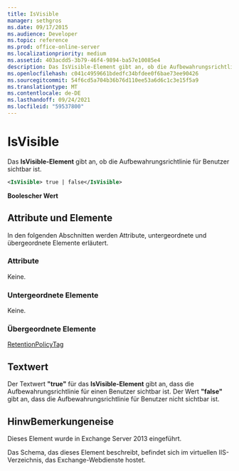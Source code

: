 ```yaml
---
title: IsVisible
manager: sethgros
ms.date: 09/17/2015
ms.audience: Developer
ms.topic: reference
ms.prod: office-online-server
ms.localizationpriority: medium
ms.assetid: 403acdd5-3b79-46f4-9894-ba57e10085e4
description: Das IsVisible-Element gibt an, ob die Aufbewahrungsrichtlinie für Benutzer sichtbar ist.
ms.openlocfilehash: c041c4959661bdedfc34bfdee0f6bae73ee90426
ms.sourcegitcommit: 54f6cd5a704b36b76d110ee53a6d6c1c3e15f5a9
ms.translationtype: MT
ms.contentlocale: de-DE
ms.lasthandoff: 09/24/2021
ms.locfileid: "59537800"
---
```

# <a name="isvisible"></a>IsVisible

Das **IsVisible-Element** gibt an, ob die Aufbewahrungsrichtlinie für Benutzer sichtbar ist. 
  
```XML
<IsVisible> true | false</IsVisible>
```

 **Boolescher Wert**
## <a name="attributes-and-elements"></a>Attribute und Elemente

In den folgenden Abschnitten werden Attribute, untergeordnete und übergeordnete Elemente erläutert.
  
### <a name="attributes"></a>Attribute

Keine.
  
### <a name="child-elements"></a>Untergeordnete Elemente

Keine.
  
### <a name="parent-elements"></a>Übergeordnete Elemente

[RetentionPolicyTag](retentionpolicytag.md)
  
## <a name="text-value"></a>Textwert

Der Textwert **"true"** für das **IsVisible-Element** gibt an, dass die Aufbewahrungsrichtlinie für einen Benutzer sichtbar ist. Der Wert **"false"** gibt an, dass die Aufbewahrungsrichtlinie für Benutzer nicht sichtbar ist. 
  
## <a name="remarks"></a>HinwBemerkungeneise

Dieses Element wurde in Exchange Server 2013 eingeführt.
  
Das Schema, das dieses Element beschreibt, befindet sich im virtuellen IIS-Verzeichnis, das Exchange-Webdienste hostet.
  

